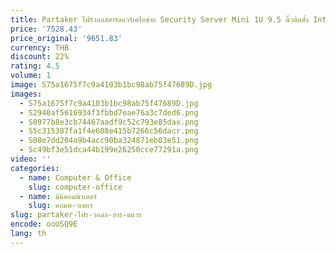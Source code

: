 ```yaml
---
title: Partaker ไฟร์วอลล์ฮาร์ดแวร์เครือข่าย Security Server Mini 1U 9.5 นิ้วติดตั้ง Intel N100 4 LAN 2.5Gb 1G/10G SFP OPNsense
price: '7528.43'
price_original: '9651.83'
currency: THB
discount: 22%
rating: 4.5
volume: 1
image: S75a1675f7c9a4103b1bc98ab75f47689D.jpg
images:
  - S75a1675f7c9a4103b1bc98ab75f47689D.jpg
  - S2940af5616934f3fbbd7eae76a3c7ded6.png
  - S0977b8e3cb74467aadf9c52c793e85dax.png
  - S5c315387fa1f4e608e415b7266c56dacr.png
  - S08e7dd204a9b4acc90ba324871eb03e51.png
  - Sc49bf3e51dca44b199e26250cce77291a.png
video: ''
categories:
  - name: Computer & Office
    slug: computer-office
  - name: มินิคอมพิวเตอร์
    slug: คอมพ-วเตอร
slug: partaker-ไฟร-วอลล-ฮาร-ดแวร
encode: ooUSQ9E
lang: th
---
```

  